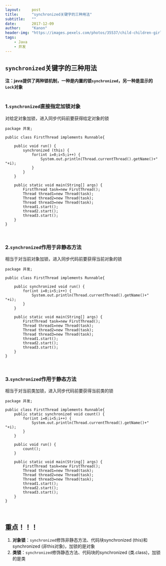 ```yaml
---
layout:     post
title:      "synchronized关键字的三种用法"
subtitle:   ""
date:       2017-12-09
author:     "Kanon"
header-img: "https://images.pexels.com/photos/35537/child-children-girl-happy.jpg?w=1260&h=750&auto=compress&cs=tinysrgb"
tags:
    - Java
    - 并发
---
```


## `synchronized`关键字的三种用法
**注：java提供了两种锁机制，一种是内置的锁`synchronized`，另一种是显示的`Lock`对象**  <br><br>

### 1.`synchronized`直接指定加锁对象
对给定对象加锁，进入同步代码前要获得给定对象的锁
```
package 并发;

public class FirstThread implements Runnable{
	
	public void run() {
		synchronized (this) {
			for(int i=0;i<5;i++) {
				System.out.println(Thread.currentThread().getName()+" "+i);
			}
		}
	}
	
	public static void main(String[] args) {
		FirstThread task=new FirstThread();
		Thread thread1=new Thread(task);
		Thread thread2=new Thread(task);
		Thread thread3=new Thread(task);
		thread1.start();
		thread2.start();
		thread3.start();
	}
}
```
<br>

### 2.`synchronized`作用于非静态方法
相当于对当前对象加锁，进入同步代码前要获得当前对象的锁
```
package 并发;

public class FirstThread implements Runnable{
	
	public synchronized void run() {
		for(int i=0;i<5;i++) {
			System.out.println(Thread.currentThread().getName()+" "+i);
		}
	}
	
	public static void main(String[] args) {
		FirstThread task=new FirstThread();
		Thread thread1=new Thread(task);
		Thread thread2=new Thread(task);
		Thread thread3=new Thread(task);
		thread1.start();
		thread2.start();
		thread3.start();
	}
}
```
<br>

### 3.`synchronized`作用于静态方法
相当于对当前类加锁，进入同步代码前要获得当前类的锁
```
package 并发;

public class FirstThread implements Runnable{
	public static synchronized void count() {
		for(int i=0;i<5;i++) {
			System.out.println(Thread.currentThread().getName()+" "+i);
		}
	}
	
	public void run() {
		count();
	}
	
	public static void main(String[] args) {
		FirstThread task=new FirstThread();
		Thread thread1=new Thread(task);
		Thread thread2=new Thread(task);
		Thread thread3=new Thread(task);
		thread1.start();
		thread2.start();
		thread3.start();
	}
}
```
<br>

## 重点！！！
1. **对象锁**：`synchronized`修饰非静态方法、代码块synchronized (this)和synchronized (非this对象)，加锁的是对象
2. **类锁**：`synchronized`修饰静态方法、代码块的synchronized (类.class)，加锁的是类

<br><br><br><br>
